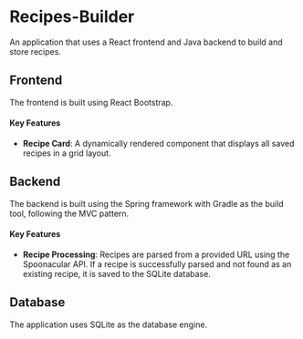 # Recipes-Builder
 An application that uses a React frontend and Java backend to build and store recipes. 


## Frontend
The frontend is built using React Bootstrap. 
#### Key Features
- **Recipe Card**: A dynamically rendered component that displays all saved recipes in a grid layout. 


## Backend
The backend is built using the Spring framework with Gradle as the build tool, following the MVC pattern. 
#### Key Features
- **Recipe Processing**: Recipes are parsed from a provided URL using the Spoonacular API. If a recipe is successfully parsed and not found as an existing recipe, it is saved to the SQLite database. 

## Database
The application uses SQLite as the database engine. 

